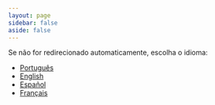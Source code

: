 ```yaml
---
layout: page
sidebar: false
aside: false
---
```



<HeroSection />

<script setup>
import { onMounted } from 'vue'

// SSR-safe language detection and redirect
onMounted(() => {
  if (typeof window !== 'undefined' && typeof navigator !== 'undefined') {
    const userLang = navigator.language || navigator.userLanguage
    if (userLang.startsWith('pt')) {
      window.location.replace('/pt/')
    } else if (userLang.startsWith('es')) {
      window.location.replace('/es/')
    } else if (userLang.startsWith('fr')) {
      window.location.replace('/fr/')
    } else {
      window.location.replace('/en/')
    }
  }
})
</script>

Se não for redirecionado automaticamente, escolha o idioma:
- [Português](/pt/)
- [English](/en/)
- [Español](/es/)
- [Français](/fr/)
